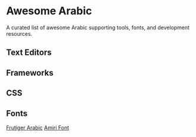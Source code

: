# Awesome Arabic
A curated list of awesome Arabic supporting tools, fonts, and development resources.

## Text Editors
## Frameworks
## CSS
## Fonts
[Frutiger Arabic](http://www.linotype.com/270925/frutigerarabic-family.html)
[Amiri Font](http://www.amirifont.org)
